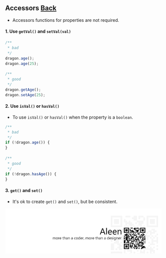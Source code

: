 ## Accessors [**Back**](./../README.md)

- Accessors functions for properties are not required.

#### 1. Use `getVal()` and `setVal(val)`

```js
/**
 * bad
 */
dragon.age();
dragon.age(25);

/**
 * good
 */
dragon.getAge();
dragon.setAge(25);
```

#### 2. Use `isVal()` or `hasVal()`

- To use `isVal()` or `hasVal()` when the property is a `boolean`.

```js
/**
 * bad
 */
if (!dragon.age()) {
}

/**
 * good
 */
if (!dragon.hasAge()) {
}
```

#### 3. `get()` and `set()`

- It's ok to create `get()` and `set()`, but be consistent.

<a href="http://aleen42.github.io/" target="_blank" ><img src="./../pic/tail.gif"></a>